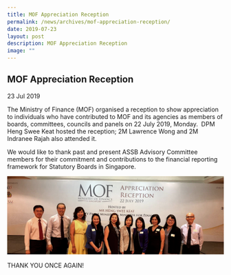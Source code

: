 ```yaml
---
title: MOF Appreciation Reception
permalink: /news/archives/mof-appreciation-reception/
date: 2019-07-23
layout: post
description: MOF Appreciation Reception
image: ""
---
```

MOF Appreciation Reception
--------------------------

23 Jul 2019

The Ministry of Finance (MOF) organised a reception to show appreciation to individuals who have contributed to MOF and its agencies as members of boards, committees, councils and panels on 22 July 2019, Monday.  DPM Heng Swee Keat hosted the reception; 2M Lawrence Wong and 2M Indranee Rajah also attended it. 

We would like to thank past and present ASSB Advisory Committee members for their commitment and contributions to the financial reporting framework for Statutory Boards in Singapore.

![MOF Appreciation Day](/images/Images/Default%20Source/Banners/mof-appreciation-day-1.png)

THANK YOU ONCE AGAIN!